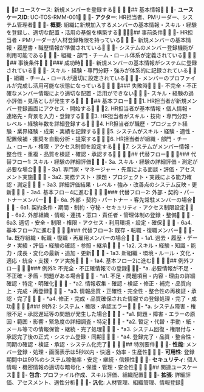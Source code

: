  # ユースケース: 新規メンバーを登録する

 ## 基本情報
 - **ユースケースID**: UC-TOS-RMM-001
 - **アクター**: HR担当者、PMリーダー、システム管理者
 - **概要**: 組織に新規加入するメンバーの基本情報・スキル・経験を登録し、適切な配置・活用の基盤を構築する

 ## 事前条件
 - HR担当者・PMリーダーが人材登録権限を持っている
 - 新規メンバーの基本情報・履歴書・職歴情報が準備されている
 - システムのメンバー登録機能が利用可能である
 - 組織・部門・チーム・ロール体系が定義されている

 ## 事後条件
 ### 成功時
 - 新規メンバーの基本情報がシステムに登録されている
 - スキル・経験・専門分野・強みが体系的に記録されている
 - 組織・チーム・ロールが適切に設定されている
 - メンバーのプロファイルが完成し活用可能な状態になっている

 ### 失敗時
 - 不完全・不正確なメンバー情報により適切な配置・活用ができない
 - スキル・経験の過小評価・見落としが発生する

 ## 基本フロー
 1. HR担当者が新規メンバー登録画面にアクセス・開始する
 2. HR担当者が基本情報・個人情報・連絡先・背景を入力・登録する
 3. HR担当者がスキル・技術・専門分野・レベル・経験年数を詳細登録する
 4. HR担当者が職歴・プロジェクト経験・業界経験・成果・実績を記録する
 5. システムがスキル・経験・適性・配置候補・推奨を自動分析・提案する
 6. HR担当者が組織・部門・チーム・ロール・権限・アクセス制御を設定する
 7. システムがメンバー情報・整合性・重複・品質を検証・確認・承認する

 ## 代替フロー
 ### 代替フロー1: スキル・経験の詳細評価
 - 3a. スキル・経験の詳細評価・測定が必要な場合
   - 3a1. 専門家・マネージャー・先輩による面談・評価・アセスメント実施
   - 3a2. 実務テスト・課題・プロジェクト・実践による能力確認・測定
   - 3a3. 詳細評価結果・レベル・強み・改善点のシステム反映・更新
   - 3a4. 基本フロー4に進む

 ### 代替フロー2: 外部・契約・パートナーメンバー
 - 6a. 外部・契約・パートナー・客先常駐メンバーの場合
   - 6a1. 契約条件・期間・制約・守秘・セキュリティ・アクセス制限設定
   - 6a2. 外部組織・情報・連携・窓口・責任者・管理体制の登録・整備
   - 6a3. 適切・安全・制限・権限・アクセス・利用環境・設定・確保
   - 6a4. 基本フロー7に進む

 ### 代替フロー3: 既存・転職・復職メンバー
 - 1a. 既存組織・転職・復職・再雇用メンバーの場合
   - 1a1. 過去・履歴・データ・実績・評価・経験の確認・参照・継承
   - 1a2. スキル・経験・知識・能力・成長・変化の最新・追加・更新
   - 1a3. 新組織・環境・ルール・文化・適応・統合・支援・ケア実施
   - 1a4. 基本フロー2に進む

 ## 例外フロー
 ### 例外1: 不完全・不正確情報での登録
 - *a. 必要情報が不足・不正確・矛盾・問題がある場合
   - *a1. 不足・問題項目・内容・理由の詳細確認・特定・明確化
   - *a2. 情報収集・確認・検証・修正・補完・品質向上・完成・再登録
   - *a3. 情報品質・正確性・完全性・整合性の再検証・承認・完了
   - *a4. 修正・完成・品質確保された情報での登録処理・完了・成功

 ### 例外2: システム・権限・承認エラー
 - *a. システム障害・権限不足・承認遅延等の問題が発生した場合
   - *a1. 問題・障害・エラーの原因・範囲・影響・緊急度の詳細調査・特定
   - *a2. 暫定・代替・手動・紙・メール等での情報保管・継続・完了処理
   - *a3. システム回復・権限付与・承認完了後の正式・システム登録・同期
   - *a4. 登録完了・品質・整合性・同期の確認・検証・承認・システム化完了

 ## 特別要件
 - **性能**: メンバー登録・処理・画面表示は5秒以内・快適・効率・生産性
 - **可用性**: 登録期間中は99%のシステム稼働率・安定・継続・信頼性
 - **セキュリティ**: 個人情報・機密情報の適切な暗号化・保護・管理・安全性

 ## 関連ユースケース
 - **包含**: プロファイル作成、スキル評価、組織配置
 - **拡張**: 詳細評価、アセスメント、適性分析
 - **汎化**: 人材管理、組織管理、情報登録